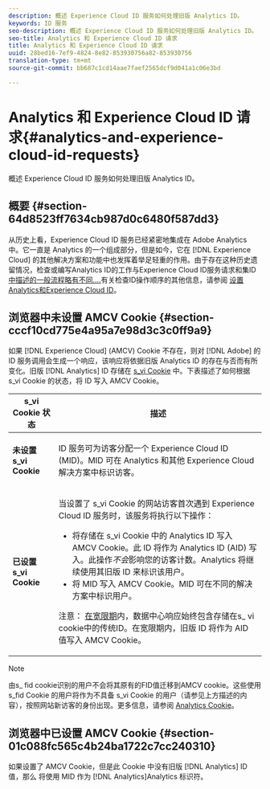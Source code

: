 ```yaml
---
description: 概述 Experience Cloud ID 服务如何处理旧版 Analytics ID。
keywords: ID 服务
seo-description: 概述 Experience Cloud ID 服务如何处理旧版 Analytics ID。
seo-title: Analytics 和 Experience Cloud ID 请求
title: Analytics 和 Experience Cloud ID 请求
uuid: 28bed16-7ef9-4824-8e82-853930756a82-853930756
translation-type: tm+mt
source-git-commit: bb687c1cd14aae7faef2565dcf9d041a1c06e3bd

---
```



# Analytics 和 Experience Cloud ID 请求{#analytics-and-experience-cloud-id-requests}

概述 Experience Cloud ID 服务如何处理旧版 Analytics ID。

## 概要 {#section-64d8523ff7634cb987d0c6480f587dd3}

从历史上看，Experience Cloud ID 服务已经紧密地集成在 Adobe Analytics 中。它一直是 Analytics 的一个组成部分，但是如今，它在 [!DNL Experience Cloud] 的其他解决方案和功能中也发挥着举足轻重的作用。由于存在这种历史遗留情况，检查或编写Analytics ID的工作与Experience Cloud ID服务请求和集ID [中描述的一般流程略有不同….](../../mcvid-introduction/mcvid-id-request.md#concept-2caacebb1d244402816760e9b8bcef6a)有关检查ID操作顺序的其他信息，请参阅 [设置Analytics和Experience Cloud ID](../../mcvid-reference/mcvid-analytics-reference/mcvid-analytics-ids.md#concept-f381dd18ee184c6c8e48286937a161d6)。

## 浏览器中未设置 AMCV Cookie {#section-cccf10cd775e4a95a7e98d3c3c0ff9a9}

如果 [!DNL Experience Cloud] (AMCV) Cookie 不存在，则对 [!DNL Adobe] 的 ID 服务调用会生成一个响应，该响应将依据旧版 Analytics ID 的存在与否而有所变化。旧版 [!DNL Analytics] ID 存储在 [s_vi Cookie](https://marketing.adobe.com/resources/help/en_US/whitepapers/cookies/?f=cookies_analytics.html) 中。下表描述了如何根据 s_vi Cookie 的状态，将 ID 写入 AMCV Cookie。

<table id="table_DC85FECE26DD424E841BA1059AF1E57F"> 
 <thead> 
  <tr> 
   <th colname="col1" class="entry"> s_vi Cookie 状态 </th> 
   <th colname="col2" class="entry"> 描述 </th> 
  </tr> 
 </thead>
 <tbody> 
  <tr> 
   <td colname="col1"> <p> <b>未设置 s_vi Cookie</b> </p> </td> 
   <td colname="col2"> <p>ID 服务可为访客分配一个 <span class="keyword">Experience Cloud</span> ID (MID)。MID 可在 <span class="keyword">Analytics</span> 和其他 <span class="keyword">Experience Cloud</span> 解决方案中标识访客。 </p> </td> 
  </tr> 
  <tr> 
   <td colname="col1"> <p> <b>已设置 s_vi Cookie</b> </p> </td> 
   <td colname="col2"> <p>当设置了 s_vi Cookie 的网站访客首次遇到 Experience Cloud ID 服务时，该服务将执行以下操作： </p> 
    <ul id="ul_BE584810280D4874AF802A9247011787"> 
     <li id="li_AA395B09A3174AF78F3EC10053E2E4F5">将存储在 s_vi Cookie 中的 <span class="keyword">Analytics</span> ID 写入 AMCV Cookie。此 ID 将作为 <span class="keyword">Analytics</span> ID (AID) 写入。此操作<i>不会</i>影响您的访客计数。<span class="keyword">Analytics</span> 将继续使用其旧版 ID 来标识该用户。 </li> 
     <li id="li_8735DE21FEA542BA8024109B8FE1E2ED">将 MID 写入 AMCV Cookie。MID 可在不同的解决方案中标识用户。 </li> 
    </ul> <p> <p>注意： <a href="../../mcvid-reference/mcvid-analytics-reference/mcvid-grace-period.md" format="dita" scope="local"> 在宽限期</a>内，数据中心响应始终包含存储在s_ vi cookie中的传统ID。在宽限期内，旧版 ID 将作为 AID 值写入 AMCV Cookie。 </p> </p> </td> 
  </tr> 
 </tbody> 
</table>

>[!NOTE]
>
>由s_ fid cookie识别的用户不会将其原有的FID值迁移到AMCV cookie。这些使用 s_fid Cookie 的用户将作为不具备 s_vi Cookie 的用户（请参见上方描述的内容），按照网站新访客的身份出现。更多信息，请参阅 [Analytics Cookie](https://marketing.adobe.com/resources/help/en_US/whitepapers/cookies/?f=cookies_analytics.html)。

## 浏览器中已设置 AMCV Cookie {#section-01c088fc565c4b24ba1722c7cc240310}

如果设置了 AMCV Cookie，但是此 Cookie 中没有旧版 [!DNL Analytics] ID 值，那么 将使用 MID 作为 [!DNL Analytics]Analytics 标识符。

